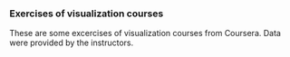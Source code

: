 ### Exercises of visualization courses  

These are some excercises of visualization courses from Coursera. Data were provided by the instructors.
